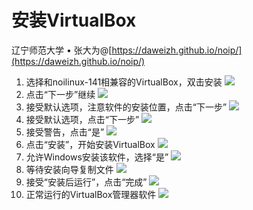 # 安装VirtualBox

辽宁师范大学 &bull; 张大为@[https://daweizh.github.io/noip/](https://daweizh.github.io/noip/)

1. 选择和noilinux-141相兼容的VirtualBox，双击安装
  ![](images/vbox-01.png)
2. 点击“下一步”继续
  ![](images/vbox-02.png)
3. 接受默认选项，注意软件的安装位置，点击“下一步”
  ![](images/vbox-03.png)
4. 接受默认选项，点击“下一步”
  ![](images/vbox-04.png)
5. 接受警告，点击“是”
  ![](images/vbox-05.png)
6. 点击“安装”，开始安装VirtualBox
  ![](images/vbox-06.png)
7. 允许Windows安装该软件，选择“是”
  ![](images/vbox-07.png)
8. 等待安装向导复制文件
  ![](images/vbox-08.png)
9. 接受“安装后运行”，点击“完成”
  ![](images/vbox-09.png)
10. 正常运行的VirtualBox管理器软件
  ![](images/vbox-10.png)



